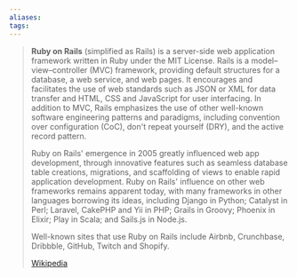 ```yaml
---
aliases: 
tags:
---
```

> **Ruby on Rails** (simplified as Rails) is a server-side web application framework written in Ruby under the MIT License. Rails is a model–view–controller (MVC) framework, providing default structures for a database, a web service, and web pages. It encourages and facilitates the use of web standards such as JSON or XML for data transfer and HTML, CSS and JavaScript for user interfacing. In addition to MVC, Rails emphasizes the use of other well-known software engineering patterns and paradigms, including convention over configuration (CoC), don't repeat yourself (DRY), and the active record pattern.
>
> Ruby on Rails' emergence in 2005 greatly influenced web app development, through innovative features such as seamless database table creations, migrations, and scaffolding of views to enable rapid application development. Ruby on Rails' influence on other web frameworks remains apparent today, with many frameworks in other languages borrowing its ideas, including Django in Python; Catalyst in Perl; Laravel, CakePHP and Yii  in PHP; Grails in Groovy; Phoenix in Elixir; Play in Scala; and Sails.js in Node.js.
>
> Well-known sites that use Ruby on Rails include Airbnb, Crunchbase, Dribbble, GitHub, Twitch and Shopify.
>
> [Wikipedia](https://en.wikipedia.org/wiki/Ruby%20on%20Rails)